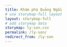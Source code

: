 ```yaml
---
title: Khám phá Quảng Ngãi
# use storymap-full layout
layout: storymap-full
# add storymap data
storymap: ly-son.csv
permalink: /ly-son/
redirect_from: /ly-son
---
```

